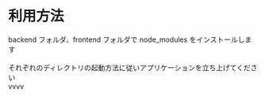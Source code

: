 # 利用方法

backend フォルダ、frontend フォルダで node_modules をインストールします<br>
<br>
それぞれのディレクトリの起動方法に従いアプリケーションを立ち上げてください<br>
vvvv
